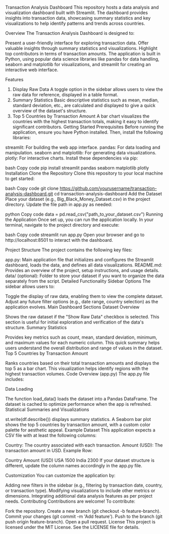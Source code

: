 Transaction Analysis Dashboard
This repository hosts a data analysis and visualization dashboard built with Streamlit. The dashboard provides insights into transaction data, showcasing summary statistics and key visualizations to help identify patterns and trends across countries.

Overview
The Transaction Analysis Dashboard is designed to:

Present a user-friendly interface for exploring transaction data.
Offer valuable insights through summary statistics and visualizations.
Highlight top contributors in terms of transaction amounts.
The application is built in Python, using popular data science libraries like pandas for data handling, seaborn and matplotlib for visualizations, and streamlit for creating an interactive web interface.

Features
1. Display Raw Data
A toggle option in the sidebar allows users to view the raw data for reference, displayed in a table format.
2. Summary Statistics
Basic descriptive statistics such as mean, median, standard deviation, etc., are calculated and displayed to give a quick overview of the dataset's structure.
3. Top 5 Countries by Transaction Amount
A bar chart visualizes the countries with the highest transaction totals, making it easy to identify significant contributors.
Getting Started
Prerequisites
Before running the application, ensure you have Python installed. Then, install the following libraries:

streamlit: For building the web app interface.
pandas: For data loading and manipulation.
seaborn and matplotlib: For generating data visualizations.
plotly: For interactive charts.
Install these dependencies via pip:

bash
Copy code
pip install streamlit pandas seaborn matplotlib plotly
Installation
Clone the Repository
Clone this repository to your local machine to get started:

bash
Copy code
git clone https://github.com/yourusername/transaction-analysis-dashboard.git
cd transaction-analysis-dashboard
Add the Dataset
Place your dataset (e.g., Big_Black_Money_Dataset.csv) in the project directory. Update the file path in app.py as needed:

python
Copy code
data = pd.read_csv("path_to_your_dataset.csv")
Running the Application
Once set up, you can run the application locally. In your terminal, navigate to the project directory and execute:

bash
Copy code
streamlit run app.py
Open your browser and go to http://localhost:8501 to interact with the dashboard.

Project Structure
The project contains the following key files:

app.py: Main application file that initializes and configures the Streamlit dashboard, loads the data, and defines all data visualizations.
README.md: Provides an overview of the project, setup instructions, and usage details.
data/ (optional): Folder to store your dataset if you want to organize the data separately from the script.
Detailed Functionality
Sidebar Options
The sidebar allows users to:

Toggle the display of raw data, enabling them to view the complete dataset.
Adjust any future filter options (e.g., date range, country selection) as the application evolves.
Main Dashboard Sections
Dataset Overview

Shows the raw dataset if the "Show Raw Data" checkbox is selected. This section is useful for initial exploration and verification of the data's structure.
Summary Statistics

Provides key metrics such as count, mean, standard deviation, minimum, and maximum values for each numeric column. This quick summary helps users understand the overall distribution and range of values in the dataset.
Top 5 Countries by Transaction Amount

Ranks countries based on their total transaction amounts and displays the top 5 as a bar chart. This visualization helps identify regions with the highest transaction volumes.
Code Overview (app.py)
The app.py file includes:

Data Loading

The function load_data() loads the dataset into a Pandas DataFrame. The dataset is cached to optimize performance when the app is refreshed.
Statistical Summaries and Visualizations

st.write(df.describe()) displays summary statistics.
A Seaborn bar plot shows the top 5 countries by transaction amount, with a custom color palette for aesthetic appeal.
Example Dataset
This application expects a CSV file with at least the following columns:

Country: The country associated with each transaction.
Amount (USD): The transaction amount in USD.
Example Row:

Country	Amount (USD)
USA	1500
India	2300
If your dataset structure is different, update the column names accordingly in the app.py file.

Customization
You can customize the application by:

Adding new filters in the sidebar (e.g., filtering by transaction date, country, or transaction type).
Modifying visualizations to include other metrics or dimensions.
Integrating additional data analysis features as per project needs.
Contributing
Contributions are welcome! To contribute:

Fork the repository.
Create a new branch (git checkout -b feature-branch).
Commit your changes (git commit -m 'Add feature').
Push to the branch (git push origin feature-branch).
Open a pull request.
License
This project is licensed under the MIT License. See the LICENSE file for details.

